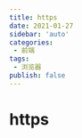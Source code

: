 ```yaml
---
title: https
date: 2021-01-27
sidebar: 'auto'
categories:
 - 前端
tags:
 - 浏览器
publish: false
---
```

# https
